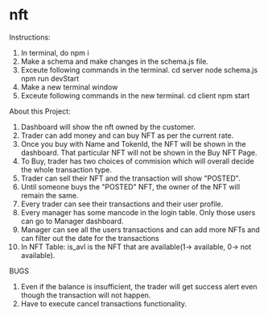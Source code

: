 # nft

Instructions:

1. In terminal, do npm i
2. Make a schema and make changes in the schema.js file.
3. Exceute following commands in the terminal.
   cd server
   node schema.js
   npm run devStart
4. Make a new terminal window
5. Exceute following commands in the new terminal.
   cd client
   npm start

About this Project:

1. Dashboard will show the nft owned by the customer.
2. Trader can add money and can buy NFT as per the current rate.
3. Once you buy with Name and TokenId, the NFT will be shown in the dashboard. That particular NFT will not be shown in the Buy NFT Page.
4. To Buy, trader has two choices of commision which will overall decide the whole transaction type.
5. Trader can sell their NFT and the transaction will show "POSTED".
6. Until someone buys the "POSTED" NFT, the owner of the NFT will remain the same.
7. Every trader can see their transactions and their user profile.
8. Every manager has some mancode in the login table. Only those users can go to Manager dashboard.
9. Manager can see all the users transactions and can add more NFTs and can filter out the date for the transactions
10. In NFT Table: is_avl is the NFT that are available(1-> available, 0-> not available).

BUGS

1. Even if the balance is insufficient, the trader will get success alert even though the transaction will not happen.
2. Have to execute cancel transactions functionality.
